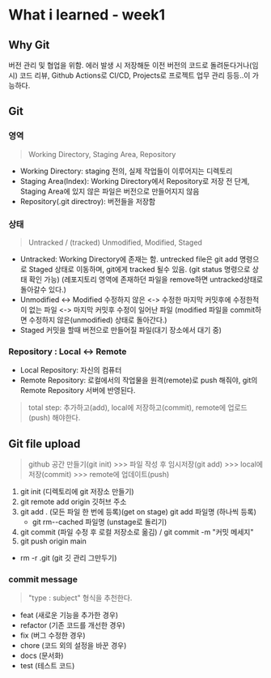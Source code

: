 # What i learned - week1
## Why Git
버전 관리 및 협업을 위함. 에러 발생 시 저장해둔 이전 버전의 코드로 돌려둔다거나(임시)
코드 리뷰, Github Actions로 CI/CD, Projects로 프로젝트 업무 관리 등등..이 가능하다.

## Git
### 영역
> Working Directory, Staging Area, Repository
* Working Directory:
staging 전의, 실제 작업들이 이루어지는 디렉토리
* Staging Area(Index):
Working Directory에서 Repository로 저장 전 단계, Staging Area에 있지 않은 파일은 버전으로 만들어지지 않음
* Repository(.git directroy):
버전들을 저장함

### 상태
> Untracked / (tracked) Unmodified, Modified, Staged
* Untracked:
Working Directory에 존재는 함. untrecked file은 git add 명령으로 Staged 상태로 이동하며, git에게 tracked 될수 있음.
(git status 명령으로 상태 확인 가능)
(레포지토리 영역에 존재하던 파일을 remove하면 untracked상태로 돌아갈수 있다.)
* Unmodified <-> Modified
수정하지 않은 <-> 수정한
마지막 커밋후에 수정한적이 없는 파일 <-> 마지막 커밋후 수정이 일어난 파일
(modified 파일을 commit하면 수정하지 않은(unmodified) 상태로 돌아간다.)
* Staged
커밋을 할때 버전으로 만들어질 파일(대기 장소에서 대기 중)

### Repository : Local <-> Remote 
* Local Repository:
자신의 컴퓨터
* Remote Repository:
로컬에서의 작업물을 원격(remote)로 push 해줘야, git의 Remote Repository 서버에 반영된다.
> total step: 추가하고(add), local에 저장하고(commit), remote에 업로드(push) 해야한다.

## Git file upload
> github 공간 만들기(git init) >>> 파일 작성 후 임시저장(git add) >>> local에 저장(commit) >>> remote에 업데이트(push) 

1. git init (디렉토리에 git 저장소 만들기)
2. git remote add origin 깃허브 주소
3. git add . (모든 파일 한 번에 등록)(get on stage)
   git add 파일명 (하나씩 등록) 
   + git rm--cached 파일명 (unstage로 돌리기)
4. git commit (파일 수정 후 로컬 저장소로 옮김) / git commit -m "커밋 메세지"
5. git push origin main
+ rm -r .git (git 깃 관리 그만두기)

### commit message 
> "type : subject" 형식을 추천한다.
* feat (새로운 기능을 추가한 경우) 
* refactor (기존 코드를 개선한 경우) 
* fix (버그 수정한 경우)
* chore (코드 외의 설정을 바꾼 경우)
* docs (문서화)
* test (테스트 코드)
  